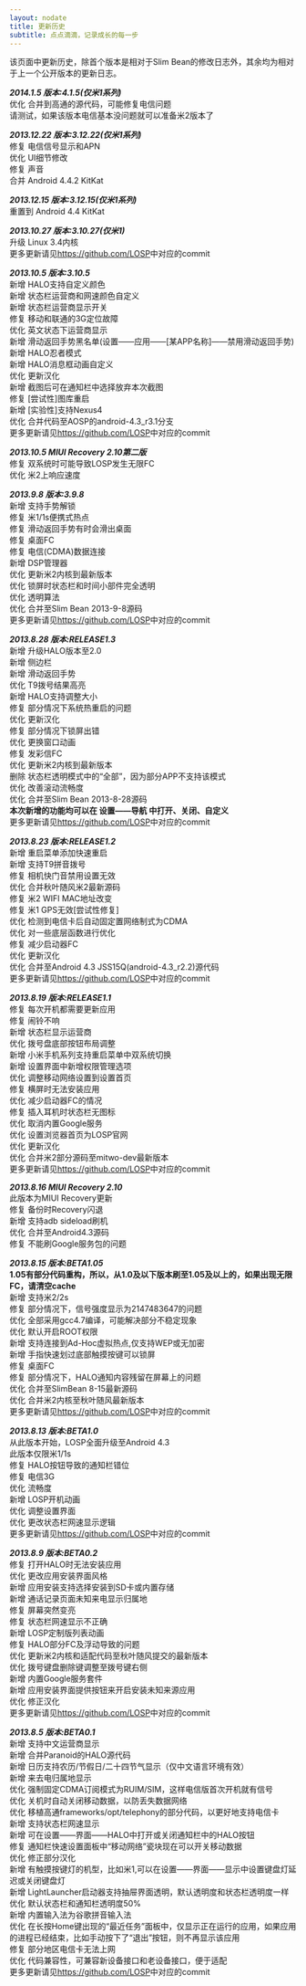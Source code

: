 ```yaml
---
layout: nodate
title: 更新历史
subtitle: 点点滴滴，记录成长的每一步
---
```

该页面中更新历史，除首个版本是相对于Slim Bean的修改日志外，其余均为相对于上一个公开版本的更新日志。

*__2014.1.5 版本:4.1.5(仅米1系列)__*  
优化 合并到高通的源代码，可能修复电信问题  
请测试，如果该版本电信基本没问题就可以准备米2版本了  

*__2013.12.22 版本:3.12.22(仅米1系列)__*  
修复 电信信号显示和APN  
优化 UI细节修改  
修复 声音  
合并 Android 4.4.2 KitKat

*__2013.12.15 版本:3.12.15(仅米1系列)__*  
重置到 Android 4.4 KitKat

*__2013.10.27 版本:3.10.27(仅米1)__*  
升级 Linux 3.4内核  
更多更新请见<https://github.com/LOSP>中对应的commit

*__2013.10.5 版本:3.10.5__*  
新增 HALO支持自定义颜色  
新增 状态栏运营商和网速颜色自定义  
新增 状态栏运营商显示开关  
修复 移动和联通的3G定位故障  
优化 英文状态下运营商显示  
新增 滑动返回手势黑名单\(设置——应用——\[某APP名称\]——禁用滑动返回手势\)  
新增 HALO忍者模式  
新增 HALO消息框动画自定义  
优化 更新汉化  
新增 截图后可在通知栏中选择放弃本次截图  
修复 \[尝试性\]图库重启  
新增 \[实验性\]支持Nexus4  
优化 合并代码至AOSP的android-4.3_r3.1分支  
更多更新请见<https://github.com/LOSP>中对应的commit

*__2013.10.5 MIUI Recovery 2.10第二版__*  
修复 双系统时可能导致LOSP发生无限FC  
优化 米2上响应速度

*__2013.9.8 版本:3.9.8__*  
新增 支持手势解锁  
修复 米1/1s便携式热点  
修复 滑动返回手势有时会滑出桌面  
修复 桌面FC  
修复 电信\(CDMA\)数据连接  
新增 DSP管理器  
优化 更新米2内核到最新版本  
优化 锁屏时状态栏和时间小部件完全透明  
优化 透明算法  
优化 合并至Slim Bean 2013-9-8源码  
更多更新请见<https://github.com/LOSP>中对应的commit

*__2013.8.28 版本:RELEASE1.3__*  
新增 升级HALO版本至2.0  
新增 侧边栏  
新增 滑动返回手势  
优化 T9拨号结果高亮  
新增 HALO支持调整大小  
修复 部分情况下系统热重启的问题  
优化 更新汉化  
修复 部分情况下锁屏出错  
优化 更换窗口动画  
修复 发彩信FC  
优化 更新米2内核到最新版本  
删除 状态栏透明模式中的“全部”，因为部分APP不支持该模式  
优化 改善滚动流畅度  
优化 合并至Slim Bean 2013-8-28源码  
__本次新增的功能均可以在 设置——导航 中打开、关闭、自定义__  
更多更新请见<https://github.com/LOSP>中对应的commit

*__2013.8.23 版本:RELEASE1.2__*  
新增 重启菜单添加快速重启  
新增 支持T9拼音拨号  
修复 相机快门音禁用设置无效  
优化 合并秋叶随风米2最新源码  
修复 米2 WIFI MAC地址改变  
修复 米1 GPS无效\[尝试性修复\]  
优化 检测到电信卡后自动固定置网络制式为CDMA  
优化 对一些底层函数进行优化  
修复 减少启动器FC  
优化 更新汉化  
优化 合并至Android 4.3 JSS15Q(android-4.3_r2.2)源代码  
更多更新请见<https://github.com/LOSP>中对应的commit

*__2013.8.19 版本:RELEASE1.1__*  
修复 每次开机都需要更新应用  
修复 闹铃不响  
新增 状态栏显示运营商  
优化 拨号盘底部按钮布局调整  
新增 小米手机系列支持重启菜单中双系统切换  
新增 设置界面中新增权限管理选项  
优化 调整移动网络设置到设置首页  
修复 横屏时无法安装应用  
优化 减少启动器FC的情况  
修复 插入耳机时状态栏无图标  
优化 取消内置Google服务  
优化 设置浏览器首页为LOSP官网  
优化 更新汉化  
优化 合并米2部分源码至mitwo-dev最新版本  
更多更新请见<https://github.com/LOSP>中对应的commit

*__2013.8.16 MIUI Recovery 2.10__*  
此版本为MIUI Recovery更新  
修复 备份时Recovery闪退  
新增 支持adb sideload刷机  
优化 合并至Android4.3源码  
修复 不能刷Google服务包的问题  

*__2013.8.15 版本:BETA1.05__*  
__1.05有部分代码重构，所以，从1.0及以下版本刷至1.05及以上的，如果出现无限FC，请清空cache__  
新增 支持米2/2s  
修复 部分情况下，信号强度显示为2147483647的问题  
优化 全部采用gcc4.7编译，可能解决部分不稳定现象  
优化 默认开启ROOT权限  
新增 支持连接到Ad-Hoc虚拟热点,仅支持WEP或无加密  
新增 手指快速划过底部触摸按键可以锁屏  
修复 桌面FC  
修复 部分情况下，HALO通知内容残留在屏幕上的问题  
优化 合并至SlimBean 8-15最新源码  
优化 合并米2内核至秋叶随风最新版本  
更多更新请见<https://github.com/LOSP>中对应的commit

*__2013.8.13 版本:BETA1.0__*  
从此版本开始，LOSP全面升级至Android 4.3  
此版本仅限米1/1s  
修复 HALO按钮导致的通知栏错位  
修复 电信3G  
优化 流畅度  
新增 LOSP开机动画  
优化 调整设置界面  
优化 更改状态栏网速显示逻辑  
更多更新请见<https://github.com/LOSP>中对应的commit

*__2013.8.9 版本:BETA0.2__*  
修复 打开HALO时无法安装应用  
优化 更改应用安装界面风格  
新增 应用安装支持选择安装到SD卡或内置存储  
新增 通话记录页面未知来电显示归属地  
修复 屏幕突然变亮  
修复 状态栏网速显示不正确  
新增 LOSP定制版列表动画  
修复 HALO部分FC及浮动导致的问题  
优化 更新米2内核和适配代码至秋叶随风提交的最新版本  
优化 拨号键盘删除键调整至拨号键右侧  
新增 内置Google服务套件  
新增 应用安装界面提供按钮来开启安装未知来源应用  
优化 修正汉化  
更多更新请见<https://github.com/LOSP>中对应的commit

*__2013.8.5 版本:BETA0.1__*  
新增 支持中文运营商显示  
新增 合并Paranoid的HALO源代码  
新增 日历支持农历/节假日/二十四节气显示（仅中文语言环境有效）  
新增 来去电归属地显示  
优化 强制固定CDMA订阅模式为RUIM/SIM，这样电信版首次开机就有信号  
优化 关机时自动关闭移动数据，以防丢失数据网络  
优化 移植高通frameworks/opt/telephony的部分代码，以更好地支持电信卡  
新增 支持状态栏网速显示  
新增 可在设置——界面——HALO中打开或关闭通知栏中的HALO按钮  
修复 通知栏快速设置面板中“移动网络”瓷块现在可以开关移动数据  
优化 修正部分汉化  
新增 有触摸按键灯的机型，比如米1,可以在设置——界面——显示中设置键盘灯延迟或关闭键盘灯  
新增 LightLauncher启动器支持抽屉界面透明，默认透明度和状态栏透明度一样  
优化 默认状态栏和通知栏透明度50%  
新增 内置输入法为谷歌拼音输入法  
优化 在长按Home键出现的“最近任务”面板中，仅显示正在运行的应用，如果应用的进程已经结束，比如手动按下了“退出”按钮，则不再显示该应用  
修复 部分地区电信卡无法上网  
优化 代码兼容性，可兼容新设备接口和老设备接口，便于适配  
更多更新请见<https://github.com/LOSP>中对应的commit
